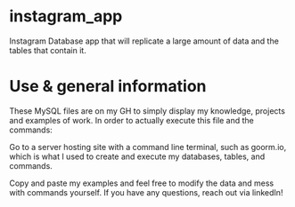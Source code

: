 # instagram_app
Instagram Database app that will replicate a large amount of data and the tables that contain it.

# Use & general information
These MySQL files are on my GH to simply display my knowledge, projects and examples of work. In order to actually execute this file and the commands:

Go to a server hosting site with a command line terminal, such as goorm.io, which is what I used to create and execute my databases, tables, and commands.

Copy and paste my examples and feel free to modify the data and mess with commands yourself. If you have any questions, reach out via linkedIn!

